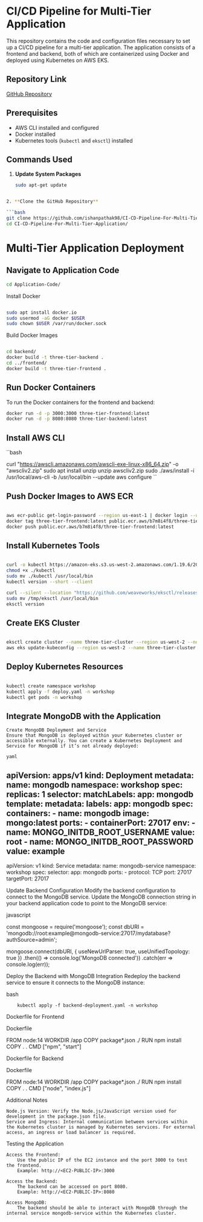 # CI/CD Pipeline for Multi-Tier Application

This repository contains the code and configuration files necessary to set up a CI/CD pipeline for a multi-tier application. The application consists of a frontend and backend, both of which are containerized using Docker and deployed using Kubernetes on AWS EKS.

## Repository Link

[GitHub Repository](https://github.com/ishanpathak98/CI-CD-Pipeline-For-Multi-Tier-Application.git)

## Prerequisites

- AWS CLI installed and configured
- Docker installed
- Kubernetes tools (`kubectl` and `eksctl`) installed

## Commands Used

1. **Update System Packages**
   ```bash
   sudo apt-get update
  ```bash

2. **Clone the GitHub Repository**  

```bash
git clone https://github.com/ishanpathak98/CI-CD-Pipeline-For-Multi-Tier-Application.git
cd CI-CD-Pipeline-For-Multi-Tier-Application/
```
# Multi-Tier Application Deployment

## Navigate to Application Code

```bash
cd Application-Code/
```

Install Docker

```bash

sudo apt install docker.io
sudo usermod -aG docker $USER
sudo chown $USER /var/run/docker.sock
```
Build Docker Images

```bash

cd backend/
docker build -t three-tier-backend .
cd ../frontend/
docker build -t three-tier-frontend .
```
## Run Docker Containers

To run the Docker containers for the frontend and backend:

```bash
docker run -d -p 3000:3000 three-tier-frontend:latest
docker run -d -p 8080:8080 three-tier-backend:latest
```

## Install AWS CLI

``bash

curl "https://awscli.amazonaws.com/awscli-exe-linux-x86_64.zip" -o "awscliv2.zip"
sudo apt install unzip
unzip awscliv2.zip
sudo ./aws/install -i /usr/local/aws-cli -b /usr/local/bin --update
aws configure
``
## Push Docker Images to AWS ECR

```bash

aws ecr-public get-login-password --region us-east-1 | docker login --username AWS --password-stdin public.ecr.aws/b7m8i4f8
docker tag three-tier-frontend:latest public.ecr.aws/b7m8i4f8/three-tier-frontend:latest
docker push public.ecr.aws/b7m8i4f8/three-tier-frontend:latest
```
## Install Kubernetes Tools

```bash

curl -o kubectl https://amazon-eks.s3.us-west-2.amazonaws.com/1.19.6/2021-01-05/bin/linux/amd64/kubectl
chmod +x ./kubectl
sudo mv ./kubectl /usr/local/bin
kubectl version --short --client

curl --silent --location "https://github.com/weaveworks/eksctl/releases/latest/download/eksctl_$(uname -s)_amd64.tar.gz" | tar xz -C /tmp
sudo mv /tmp/eksctl /usr/local/bin
eksctl version
```
## Create EKS Cluster

```bash

eksctl create cluster --name three-tier-cluster --region us-west-2 --node-type t2.medium --nodes-min 2 --nodes-max 2
aws eks update-kubeconfig --region us-west-2 --name three-tier-cluster
```
## Deploy Kubernetes Resources

```bash

kubectl create namespace workshop
kubectl apply -f deploy.yaml -n workshop
kubectl get pods -n workshop
```
## Integrate MongoDB with the Application

    Create MongoDB Deployment and Service
    Ensure that MongoDB is deployed within your Kubernetes cluster or accessible externally. You can create a Kubernetes Deployment and Service for MongoDB if it’s not already deployed:

    yaml

apiVersion: apps/v1
kind: Deployment
metadata:
  name: mongodb
  namespace: workshop
spec:
  replicas: 1
  selector:
    matchLabels:
      app: mongodb
  template:
    metadata:
      labels:
        app: mongodb
    spec:
      containers:
      - name: mongodb
        image: mongo:latest
        ports:
        - containerPort: 27017
        env:
        - name: MONGO_INITDB_ROOT_USERNAME
          value: root
        - name: MONGO_INITDB_ROOT_PASSWORD
          value: example
---
apiVersion: v1
kind: Service
metadata:
  name: mongodb-service
  namespace: workshop
spec:
  selector:
    app: mongodb
  ports:
    - protocol: TCP
      port: 27017
      targetPort: 27017

Update Backend Configuration
Modify the backend configuration to connect to the MongoDB service. Update the MongoDB connection string in your backend application code to point to the MongoDB service:

javascript

const mongoose = require('mongoose');
const dbURI = 'mongodb://root:example@mongodb-service:27017/mydatabase?authSource=admin';

mongoose.connect(dbURI, { useNewUrlParser: true, useUnifiedTopology: true })
  .then(() => console.log('MongoDB connected'))
  .catch(err => console.log(err));

Deploy the Backend with MongoDB Integration
Redeploy the backend service to ensure it connects to the MongoDB instance:

bash

        kubectl apply -f backend-deployment.yaml -n workshop

Dockerfile for Frontend

Dockerfile

FROM node:14
WORKDIR /app
COPY package*.json ./
RUN npm install
COPY . .
CMD ["npm", "start"]

Dockerfile for Backend

Dockerfile

FROM node:14
WORKDIR /app
COPY package*.json ./
RUN npm install
COPY . .
CMD ["node", "index.js"]

Additional Notes

    Node.js Version: Verify the Node.js/JavaScript version used for development in the package.json file.
    Service and Ingress: Internal communication between services within the Kubernetes cluster is managed by Kubernetes services. For external access, an ingress or load balancer is required.

Testing the Application

    Access the Frontend:
        Use the public IP of the EC2 instance and the port 3000 to test the frontend.
        Example: http://<EC2-PUBLIC-IP>:3000

    Access the Backend:
        The backend can be accessed on port 8080.
        Example: http://<EC2-PUBLIC-IP>:8080

    Access MongoDB:
        The backend should be able to interact with MongoDB through the internal service mongodb-service within the Kubernetes cluster.



